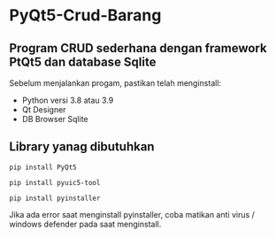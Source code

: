 # PyQt5-Crud-Barang
## Program CRUD sederhana dengan framework PtQt5 dan database Sqlite

 Sebelum menjalankan progam, pastikan telah menginstall:
 * Python versi 3.8 atau 3.9
 * Qt Designer
 * DB Browser Sqlite
 
 
 
 ## Library yanag dibutuhkan 
 
 ```
 pip install PyQt5
 ```
 
 ```
 pip install pyuic5-tool
 ```
 
 ```
 pip install pyinstaller
 ```
 
 
 Jika ada error saat menginstall pyinstaller, coba matikan anti virus / windows defender pada saat menginstall.
